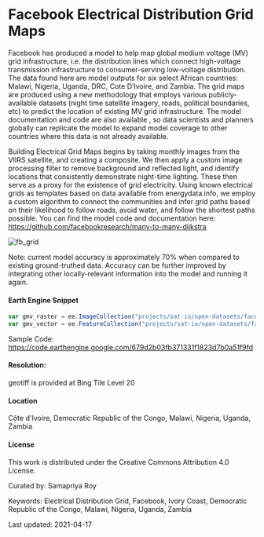 # Facebook Electrical Distribution Grid Maps

Facebook has produced a model to help map global medium voltage (MV) grid infrastructure, i.e. the distribution lines which connect high-voltage transmission infrastructure to consumer-serving low-voltage distribution. The data found here are model outputs for six select African countries: Malawi, Nigeria, Uganda, DRC, Cote D’Ivoire, and Zambia. The grid maps are produced using a new methodology that employs various publicly-available datasets (night time satellite imagery, roads, political boundaries, etc) to predict the location of existing MV grid infrastructure. The model documentation and code are also available , so data scientists and planners globally can replicate the model to expand model coverage to other countries where this data is not already available.

Building Electrical Grid Maps begins by taking monthly images from the VIIRS satellite, and creating a composite. We then apply a custom image processing filter to remove background and reflected light, and identify locations that consistently demonstrate night-time lighting. These then serve as a proxy for the existence of grid electricity. Using known electrical grids as templates based on data available from energydata.info, we employ a custom algorithm to connect the communities and infer grid paths based on their likelihood to follow roads, avoid water, and follow the shortest paths possible. You can find the model code and documentation here: https://github.com/facebookresearch/many-to-many-dijkstra

![fb_grid](https://user-images.githubusercontent.com/6677629/115174385-ca041f00-a08e-11eb-9aa2-5db7a652d156.gif)

Note: current model accuracy is approximately 70% when compared to existing ground-truthed data. Accuracy can be further improved by integrating other locally-relevant information into the model and running it again.

#### Earth Engine Snippet

```js
var gmv_raster = ee.ImageCollection("projects/sat-io/open-datasets/facebook/global_medium_voltage_grid")
var gmv_vector = ee.FeatureCollection("projects/sat-io/open-datasets/facebook/gmv_grid");
```

Sample Code: https://code.earthengine.google.com/679d2b03fb371331f1823d7b0a51f9fd

#### Resolution:
geotiff is provided at Bing Tile Level 20

#### Location
Côte d'Ivoire,  Democratic Republic of the Congo,  Malawi,  Nigeria,  Uganda,  Zambia

#### License

This work is distributed under the Creative Commons Attribution 4.0 License.

Curated by: Samapriya Roy

Keywords: Electrical Distribution Grid, Facebook, Ivory Coast, Democratic Republic of the Congo,  Malawi,  Nigeria,  Uganda,  Zambia

Last updated: 2021-04-17

